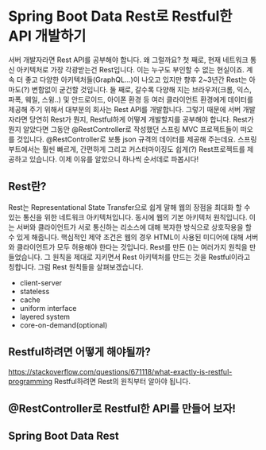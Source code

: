 # Spring Boot Data Rest로 Restful한 API 개발하기
서버 개발자라면 Rest API를 공부해야 합니다. 왜 그럴까요?
첫 째로, 현재 네트워크 통신 아키텍처로 가장 각광받는건 Rest입니다. 이는 누구도 부인할 수 없는 현실이죠. 계속 더 좋고 다양한 아키텍처들(GraphQL...)이 나오고 있지만 향후 2~3년간 Rest는 아마도(?) 변함없이 굳건할 것입니다. 
둘 째로, 갈수록 다양해 지는 브라우저(크롬, 익스, 파폭, 웨일, 스윙..) 및 안드로이드, 아이폰 환경 등 여러 클라이언트 환경에게 데이터를 제공해 주기 위해서 대부분의 회사는 Rest API를 개발합니다. 
그렇기 때문에 서버 개발자라면 당연히 Rest가 뭔지, Restful하게 어떻게 개발할지를 공부해야 합니다. Rest가 뭔지 알았다면 그동안 @RestController로 작성했던 
스프링 MVC 프로젝트들이 떠오를 것입니다. @RestController로 보통 json 규격의 데이터를 제공해 주는데요. 스프링 부트에서는 훨씬 빠르게, 간편하게 그리고 커스터마이징도 쉽게(?) Rest프로젝트를 제공하고 있습니다. 
이제 이유를 알았으니 하나씩 순서데로 파봅시다!

## Rest란?
Rest는 Representational State Transfer으로 쉽게 말해 웹의 장점을 최대화 할 수 있는 통신을 위한 네트워크 아키텍처입니다. 동시에 웹의 기본 아키텍처 원칙입니다. 이는 서버와 클라이언트가 서로 통신하는 리소스에 대해 복자한 방식으로 
상호작용을 할 수 있게 해줍니다. 핵심적인 제약 조건은 웹의 경우 HTML이 사용된 미디어에 대해 서버와 클라이언트가 모두 허용해야 한다는 것입니다. Rest를 만든 ()는 여러가지 원칙을 만들었습니다. 그 원칙을 제대로 지키면서 
Rest 아키텍처를 만드는 것을 Restful이라고 칭합니다. 그럼 Rest 원칙들을 살펴보겠습니다.
- client-server
- stateless
- cache
- uniform interface
- layered system
- core-on-demand(optional)

## Restful하려면 어떻게 해야될까?
https://stackoverflow.com/questions/671118/what-exactly-is-restful-programming
Restful하려면 Rest의 원칙부터 알아야 됩니다. 



## @RestController로 Restful한 API를 만들어 보자!


## Spring Boot Data Rest

